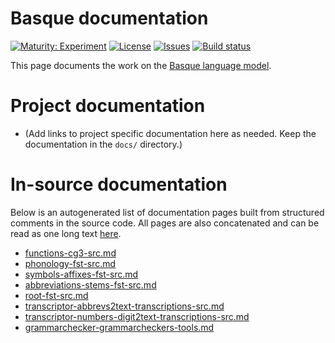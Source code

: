 # Basque documentation

[![Maturity: Experiment](https://img.shields.io/badge/Maturity-Experiment-black.svg)](https://giellalt.github.io/MaturityClassification.html)
[![License](https://img.shields.io/github/license/giellalt/lang-eus)](https://raw.githubusercontent.com/giellalt/lang-eus/main/LICENSE)
[![Issues](https://img.shields.io/github/issues/giellalt/lang-eus)](https://github.com/giellalt/lang-eus/issues)
[![Build status](https://github.com/giellalt/lang-eus/workflows/Speller%20CI+CD/badge.svg)](https://github.com/giellalt/lang-eus/actions)

This page documents the work on the [Basque language model](http://github.com/giellalt/lang-eus). 

# Project documentation

* (Add links to project specific documentation here as needed. Keep the documentation in the `docs/` directory.)

# In-source documentation

Below is an autogenerated list of documentation pages built from structured comments in the source code. All pages are also concatenated and can be read as one long text [here](eus.md).
* [functions-cg3-src.md](functions-cg3-src.md)
* [phonology-fst-src.md](phonology-fst-src.md)
* [symbols-affixes-fst-src.md](symbols-affixes-fst-src.md)
* [abbreviations-stems-fst-src.md](abbreviations-stems-fst-src.md)
* [root-fst-src.md](root-fst-src.md)
* [transcriptor-abbrevs2text-transcriptions-src.md](transcriptor-abbrevs2text-transcriptions-src.md)
* [transcriptor-numbers-digit2text-transcriptions-src.md](transcriptor-numbers-digit2text-transcriptions-src.md)
* [grammarchecker-grammarcheckers-tools.md](grammarchecker-grammarcheckers-tools.md)
